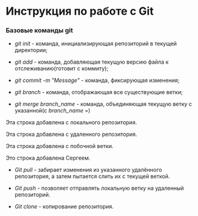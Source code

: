 # Инструкция по работе c Git

### Базовые команды git

* *git init* - команда, инициализирующая репозиторий в текущей директории;

* *git add* - команда, добавляющая текущую версию файла к отслеживанию(готовит с коммиту);

* *git commit -m "Message"* - команда, фиксирующая изменения;

* *git branch* - команда, отображающая все существующие ветки;

* *git merge branch_name* - команда, объединяющая текущую ветку с указанной(с *branch_name* =)

Эта строка добавлена с локального репозитория. 

Эта строка добавлена с удаленного репозитория.

Эта строка добавлена с побочной ветки.

Это строка добавлена Cергеем.

* *Git pull* - забирает изменения из указанного удалённого репозитория, а затем пытается слить их с текущей веткой.

* *Git push* - позволяет отправлять локальную ветку на удаленный репозиторий.

* *Git clone* - копирование репозитория.